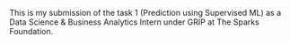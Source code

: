 This is my submission of the task 1 (Prediction using Supervised ML) as a Data Science & Business Analytics Intern under GRIP at The Sparks Foundation.

